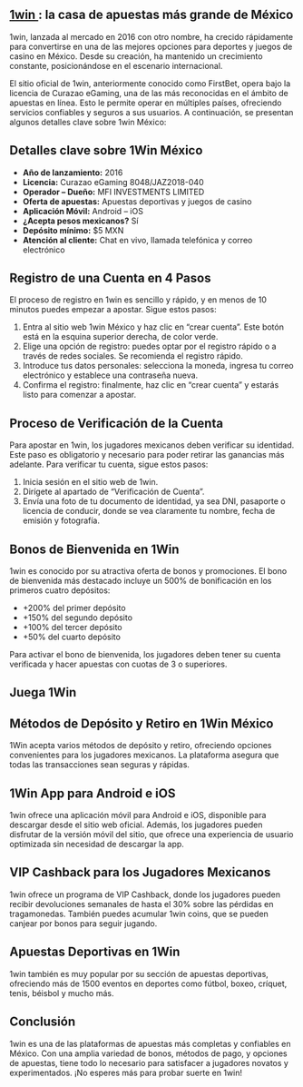 <h2><a href="https://1win1.mxt/">1win </a>: la casa de apuestas más grande de México</h2>

<p>1win, lanzada al mercado en 2016 con otro nombre, ha crecido rápidamente para convertirse en una de las mejores opciones para deportes y juegos de casino en México. Desde su creación, ha mantenido un crecimiento constante, posicionándose en el escenario internacional.</p>

<p>El sitio oficial de 1win, anteriormente conocido como FirstBet, opera bajo la licencia de Curazao eGaming, una de las más reconocidas en el ámbito de apuestas en línea. Esto le permite operar en múltiples países, ofreciendo servicios confiables y seguros a sus usuarios. A continuación, se presentan algunos detalles clave sobre 1win México:</p>

<h2>Detalles clave sobre 1Win México</h2>

<ul>
    <li><strong>Año de lanzamiento:</strong> 2016</li>
    <li><strong>Licencia:</strong> Curazao eGaming 8048/JAZ2018-040</li>
    <li><strong>Operador – Dueño:</strong> MFI INVESTMENTS LIMITED</li>
    <li><strong>Oferta de apuestas:</strong> Apuestas deportivas y juegos de casino</li>
    <li><strong>Aplicación Móvil:</strong> Android – iOS</li>
    <li><strong>¿Acepta pesos mexicanos?</strong> Sí</li>
    <li><strong>Depósito mínimo:</strong> $5 MXN</li>
    <li><strong>Atención al cliente:</strong> Chat en vivo, llamada telefónica y correo electrónico</li>
</ul>

<h2>Registro de una Cuenta en 4 Pasos</h2>

<p>El proceso de registro en 1win es sencillo y rápido, y en menos de 10 minutos puedes empezar a apostar. Sigue estos pasos:</p>

<ol>
    <li>Entra al sitio web 1win México y haz clic en “crear cuenta”. Este botón está en la esquina superior derecha, de color verde.</li>
    <li>Elige una opción de registro: puedes optar por el registro rápido o a través de redes sociales. Se recomienda el registro rápido.</li>
    <li>Introduce tus datos personales: selecciona la moneda, ingresa tu correo electrónico y establece una contraseña nueva.</li>
    <li>Confirma el registro: finalmente, haz clic en “crear cuenta” y estarás listo para comenzar a apostar.</li>
</ol>

<h2>Proceso de Verificación de la Cuenta</h2>

<p>Para apostar en 1win, los jugadores mexicanos deben verificar su identidad. Este paso es obligatorio y necesario para poder retirar las ganancias más adelante. Para verificar tu cuenta, sigue estos pasos:</p>

<ol>
    <li>Inicia sesión en el sitio web de 1win.</li>
    <li>Dirígete al apartado de “Verificación de Cuenta”.</li>
    <li>Envía una foto de tu documento de identidad, ya sea DNI, pasaporte o licencia de conducir, donde se vea claramente tu nombre, fecha de emisión y fotografía.</li>
</ol>

<h2>Bonos de Bienvenida en 1Win</h2>

<p>1win es conocido por su atractiva oferta de bonos y promociones. El bono de bienvenida más destacado incluye un 500% de bonificación en los primeros cuatro depósitos:</p>

<ul>
    <li>+200% del primer depósito</li>
    <li>+150% del segundo depósito</li>
    <li>+100% del tercer depósito</li>
    <li>+50% del cuarto depósito</li>
</ul>

<p>Para activar el bono de bienvenida, los jugadores deben tener su cuenta verificada y hacer apuestas con cuotas de 3 o superiores.</p>

<h2>Juega 1Win</h2>

<h2>Métodos de Depósito y Retiro en 1Win México</h2>

<p>1Win acepta varios métodos de depósito y retiro, ofreciendo opciones convenientes para los jugadores mexicanos. La plataforma asegura que todas las transacciones sean seguras y rápidas.</p>

<h2>1Win App para Android e iOS</h2>

<p>1win ofrece una aplicación móvil para Android e iOS, disponible para descargar desde el sitio web oficial. Además, los jugadores pueden disfrutar de la versión móvil del sitio, que ofrece una experiencia de usuario optimizada sin necesidad de descargar la app.</p>

<h2>VIP Cashback para los Jugadores Mexicanos</h2>

<p>1win ofrece un programa de VIP Cashback, donde los jugadores pueden recibir devoluciones semanales de hasta el 30% sobre las pérdidas en tragamonedas. También puedes acumular 1win coins, que se pueden canjear por bonos para seguir jugando.</p>

<h2>Apuestas Deportivas en 1Win</h2>

<p>1win también es muy popular por su sección de apuestas deportivas, ofreciendo más de 1500 eventos en deportes como fútbol, boxeo, críquet, tenis, béisbol y mucho más.</p>

<h2>Conclusión</h2>

<p>1win es una de las plataformas de apuestas más completas y confiables en México. Con una amplia variedad de bonos, métodos de pago, y opciones de apuestas, tiene todo lo necesario para satisfacer a jugadores novatos y experimentados. ¡No esperes más para probar suerte en 1win!</p>
